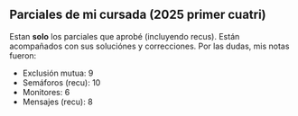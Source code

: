 ## Parciales de mi cursada (2025 primer cuatri)
Estan **solo** los parciales que aprobé (incluyendo recus). Están acompañados con sus soluciónes y correcciones. 
Por las dudas, mis notas fueron:
- Exclusión mutua: 9
- Semáforos (recu): 10
- Monitores: 6
- Mensajes (recu): 8

